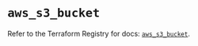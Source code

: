 # `aws_s3_bucket`

Refer to the Terraform Registry for docs: [`aws_s3_bucket`](https://registry.terraform.io/providers/hashicorp/aws/3.76.1/docs/resources/s3_bucket).
